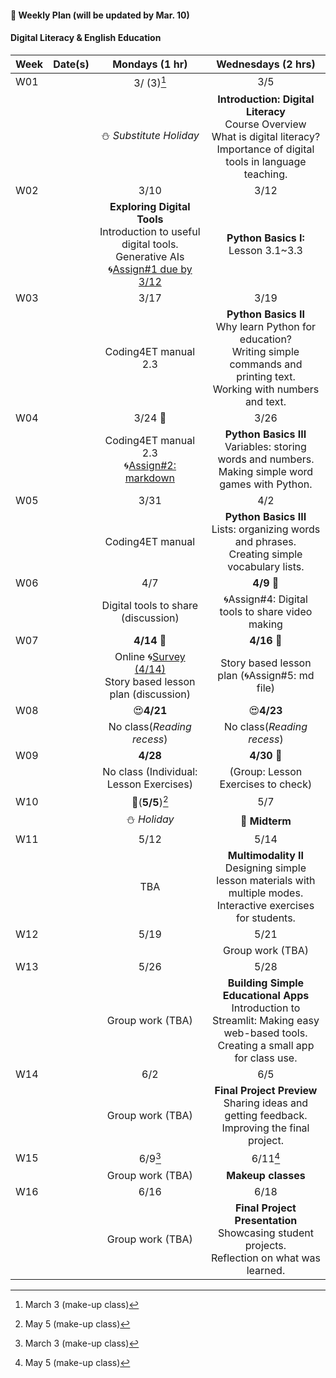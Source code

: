 #### 🌱 **Weekly Plan (will be updated by Mar. 10)**

#### Digital Literacy & English Education

| Week | Date(s) | Mondays (1 hr) | Wednesdays (2 hrs) | 
|------|------|:----------:|:--------:|
|W01||3/ (3)[^1]|3/5|
|      |      |⛄ _Substitute Holiday_| **Introduction: Digital Literacy** <br> Course Overview <br> What is digital literacy? <br> Importance of digital tools in language teaching.  |
|W02||3/10|3/12|
|   || **Exploring Digital Tools** <br> Introduction to useful digital tools. Generative AIs <br>🌀[Assign#1 due by 3/12](https://github.com/MK316/Coding4ET/blob/main/Lessons/Ex2.md) |**Python Basics I:** Lesson 3.1~3.3   |       
| W03||3/17 |3/19|
|     ||  Coding4ET manual 2.3 | **Python Basics II** <br> Why learn Python for education? <br> Writing simple commands and printing text. <br> Working with numbers and text. |       
|W04||3/24 🐳 |3/26|
|      || Coding4ET manual 2.3 <br>🌀[Assign#2: markdown](https://github.com/MK316/Coding4ET/blob/main/Lessons/Lesson02-3.md) | **Python Basics III** <br> Variables: storing words and numbers. <br> Making simple word games with Python. |       
|W05||3/31 |4/2|
|      || Coding4ET manual | **Python Basics III** <br> Lists: organizing words and phrases. <br> Creating simple vocabulary lists. |       
|W06||4/7|**4/9** 🐳 |
|      | |  Digital tools to share (discussion) | 🌀Assign#4: Digital tools to share video making |
|W07||**4/14** 🐳 |**4/16** 🐳 |
|      | |Online 🌀[Survey (4/14)](https://forms.gle/RAcEev4ZoqkcPQK86)<br>Story based lesson plan (discussion)| Story based lesson plan (🌀Assign#5: md file)|     
| W08||😍**4/21**  |😍**4/23**|
|     | |  No class(_Reading recess_)  | No class(_Reading recess_) |       
|W09||**4/28** |**4/30** 🐳 |
|      || No class (Individual: Lesson Exercises)  |(Group: Lesson Exercises to check)| 
|W10||💛(**5/5**)[^2]|5/7|
|      || ⛄ _Holiday_  | 📌 **Midterm** <br>  |
| W11||5/12|5/14|
|     ||  TBA  | **Multimodality II** <br> Designing simple lesson materials with multiple modes. <br>Interactive exercises for students. |       
|W12||5/19|5/21|
|   |  ||  Group work (TBA)  | **Using AI in Language Teaching** <br> Understanding AI tools for education. <br> Practical uses of AI in classroom activities. |     
|W13||5/26|5/28|
|      ||  Group work (TBA) | **Building Simple Educational Apps** <br> Introduction to Streamlit: Making easy web-based tools. <br> Creating a small app for class use. |
| W14||6/2|6/5|
|     ||  Group work (TBA) |**Final Project Preview** <br> Sharing ideas and getting feedback. <br> Improving the final project.|       
|W15||6/9[^1]|6/11[^2]|
|      ||   Group work (TBA) |**Makeup classes** |  
| W16||6/16|6/18|
|     | | Group work (TBA) | **Final Project Presentation** <br> Showcasing student projects. <br> Reflection on what was learned. |       

[^1]: March 3 (make-up class)
[^2]: May 5 (make-up class)
